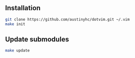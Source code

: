 ## Installation
```bash
git clone https://github.com/austinyhc/dotvim.git ~/.vim
make init
```
## Update submodules
```bash
make update

